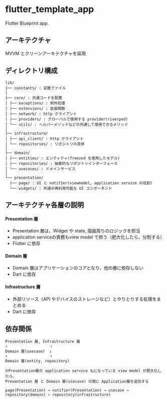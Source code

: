 # flutter_template_app

Flutter Blueprint app.

## アーキテクチャ

MVVM とクリーンアーキテクチャを採用

## ディレクトリ構成

```
lib/
├── constants/ : 定数ファイル
│
├── core/ : 共通コードを配置
│ ├── exceptions/ : 例外処理
│ ├── extensions/ : 拡張関数
│ ├── network/ : http クライアント
│ ├── providers/ : グローバルで使用する provider(riverpod)
│ └── utils/ : ヘルパーメソッドなどの共通して使用できるメソッド
│
├── infrastructure/
│ ├── api_client/ : http クライアント
│ └── repositories/ : リポジトリの具体
│
├── domain/
│ ├── entities/ : エンティティ(freezed を使用したモデル)
│ ├── repositories/ : 抽象的なリポジトリインターフェース
│ └── usecases/ : ドメインサービス
│
└── presentation/
  ├── page/ : UI と notifier(viewmodel, application service の役割)
  └── widgets/ : 共通の再利用可能な UI コンポーネント
```

## アーキテクチャ各層の説明

#### Presentation 層

- Presentation 層は、Widget や state, 描画周りのロジックを担当
- application serviceの責務もview model で担う（肥大化したら、分割する）
- Flutter に依存

#### Domain 層

- Domain 層はアプリケーションのコアとなり、他の層に依存しない
- Dart に依存

#### Infrastructure 層

- 外部リソース（API やデバイスのストレージなど）とやりとりする処理をまとめる
- Dart に依存

## 依存関係

```
Presentation 層, Infrastructure 層
↓                   ↓
Domain 層(usecase)  ↓
↓                   ↓
Domain 層(entity, repository)

※Presentation層の application service もになっている view model が肥大化したら、
Presentation 層 と Domain 層(usecase) の間に Application層を追加する
```


```
page(Presentation) → notifier(Presentation) → usecase → repository(domain) ← repository(infrastructure)
```
